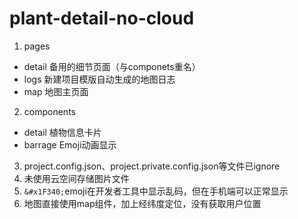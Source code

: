 # plant-detail-no-cloud
1. pages
  - detail 备用的细节页面（与componets重名）
  - logs 新建项目模版自动生成的地图日志
  - map 地图主页面
2. components
  - detail 植物信息卡片
  - barrage Emoji动画显示
3. project.config.json、project.private.config.json等文件已ignore
4. 未使用云空间存储图片文件
5. `&#x1F340;`emoji在开发者工具中显示乱码，但在手机端可以正常显示
6. 地图直接使用map组件，加上经纬度定位，没有获取用户位置
        
